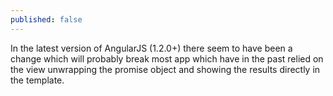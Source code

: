 ```yaml
---
published: false
---
```


In the latest version of AngularJS (1.2.0+) there seem to have been a change which will probably break most app which have in the past relied on the view unwrapping the promise object and showing the results directly in the template.

